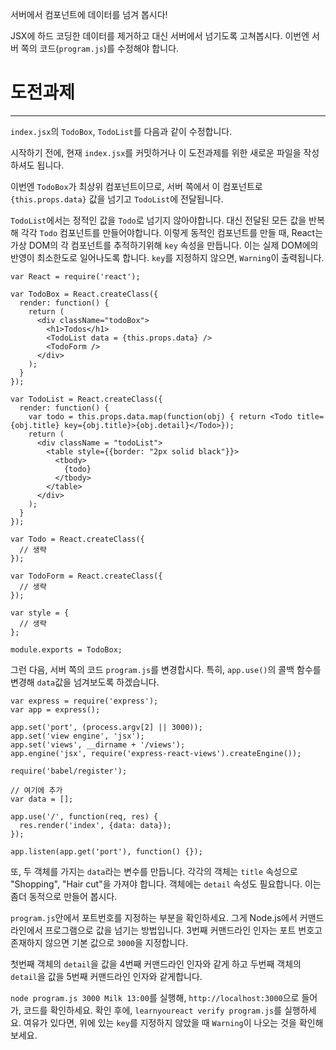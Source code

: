 서버에서 컴포넌트에 데이터를 넘겨 봅시다!

JSX에 하드 코딩한 데이터를 제거하고 대신 서버에서 넘기도록 고쳐봅시다.
이번엔 서버 쪽의 코드(`program.js`)를 수정해야 합니다.

# 도전과제
---

`index.jsx`의 `TodoBox`, `TodoList`를 다음과 같이 수정합니다.

시작하기 전에, 현재 `index.jsx`를 커밋하거나 이 도전과제를 위한 새로운 파일을
작성하셔도 됩니다.

이번엔 `TodoBox`가 최상위 컴포넌트이므로, 서버 쪽에서 이 컴포넌트로 `{this.props.data}` 값을 넘기고 `TodoList`에 전달됩니다.

`TodoList`에서는 정적인 값을 `Todo`로 넘기지 않아야합니다. 대신 전달된 모든 값을
반복해 각각 `Todo` 컴포넌트를 만들어야합니다. 이렇게 동적인 컴포넌트를 만들 때,
React는 가상 DOM의 각 컴포넌트를 추적하기위해 `key` 속성을 만듭니다. 이는 실제
DOM에의 반영이 최소한도로 일어나도록 합니다. `key`를 지정하지 않으면,
`Warning`이 출력됩니다.


```
var React = require('react');

var TodoBox = React.createClass({
  render: function() {
    return (
      <div className="todoBox">
        <h1>Todos</h1>
        <TodoList data = {this.props.data} />
        <TodoForm />
      </div>
    );
  }
});

var TodoList = React.createClass({
  render: function() {
    var todo = this.props.data.map(function(obj) { return <Todo title={obj.title} key={obj.title}>{obj.detail}</Todo>});
    return (
      <div className = "todoList">
        <table style={{border: "2px solid black"}}>
          <tbody>
            {todo}
          </tbody>
        </table>
      </div>
    );
  }
});

var Todo = React.createClass({
  // 생략
});

var TodoForm = React.createClass({
  // 생략
});

var style = {
  // 생략
};

module.exports = TodoBox;
```

그런 다음, 서버 쪽의 코드 `program.js`를 변경합시다. 특히, `app.use()`의 콜백
함수를 변경해 `data`값을 넘겨보도록 하겠습니다.

```
var express = require('express');
var app = express();

app.set('port', (process.argv[2] || 3000));
app.set('view engine', 'jsx');
app.set('views', __dirname + '/views');
app.engine('jsx', require('express-react-views').createEngine());

require('babel/register');

// 여기에 추가
var data = [];

app.use('/', function(req, res) {
  res.render('index', {data: data});
});

app.listen(app.get('port'), function() {});

```

또, 두 객체를 가지는 `data`라는 변수를 만듭니다. 각각의 객체는 `title` 속성으로
"Shopping", "Hair cut"을 가져야 합니다. 객체에는 `detail` 속성도 필요합니다.
이는 좀더 동적으로 만들어 봅시다.

`program.js`안에서 포트번호를 지정하는 부분을 확인하세요. 그게 Node.js에서
커맨드라인에서 프로그램으로 값을 넘기는 방법입니다. 3번째 커맨드라인 인자는 포트
번호고 존재하지 않으면 기본 값으로 `3000`을 지정합니다.

첫번째 객체의 `detail`을 값을 4번째 커맨드라인 인자와 같게 하고 두번째 객체의
`detail`을 값을 5번째 커맨드라인 인자와 같게합니다.

`node program.js 3000 Milk 13:00`를 실행해, `http://localhost:3000`으로 들어가, 코드를 확인하세요.
확인 후에, `learnyoureact verify program.js`를 실행하세요.
여유가 있다면, 위에 있는 `key`를 지정하지 않았을 때 `Warning`이 나오는 것을 확인해 보세요.
